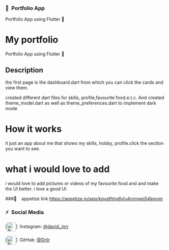 ### 💖&ensp;Portfolio App

Portfolio App using Flutter  💖&ensp;

# My portfolio
Portfolio App using Flutter  🦋&ensp;



## Description
the first page is the dashboard.dart from which you can click the cards and view them.

created different dart files for skills, profile,favourite food.e.t.c. And created theme_model.dart as well as theme_preferences.dart to implement dark mode



# How it works
it just an app about me that shows my skills, hobby, profile.click the section you want to see.


# what i would love to add

i would love to add pictures or videos of my favourite food and and make the UI better. i love a good UI

###🔗 &ensp; appetize link
<https://appetize.io/app/kqyafhtvdlvlu4romwp54lpnym>


### ⚡&ensp;Social Media

[<img align="center" alt="Bimantara Sutato Putra | Instagram" width="28px" src="https://firebasestorage.googleapis.com/v0/b/web-johannesmilke.appspot.com/o/other%2Fsocial%2Finstagram.png?alt=media" />]&ensp;Instagram: [@david_jnrr](https://www.instagram.com/david_jnrr/?theme=dark_)

[<img align="center" alt="Bimantara Sutato Putra | GitHub" width="28px" src="https://firebasestorage.googleapis.com/v0/b/web-johannesmilke.appspot.com/o/other%2Fsocial%2Fgithub.png?alt=media" />]&ensp;GitHub: [@Drljr](https://github.com/Drljr)
